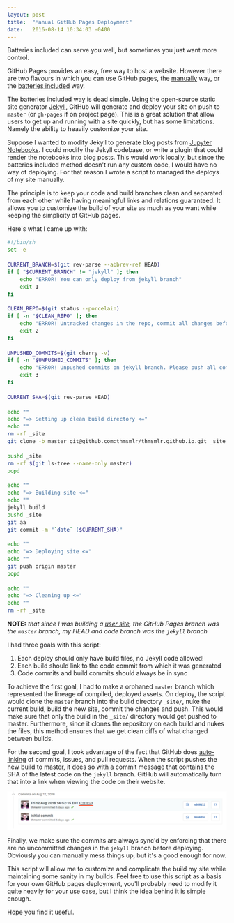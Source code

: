 ```yaml
---
layout: post
title:  "Manual GitHub Pages Deployment"
date:   2016-08-14 10:34:03 -0400
---
```


<p class="lead">Batteries included can serve you well, but sometimes you just want more control.</p>

GitHub Pages provides an easy, free way to host a website.
However there are two flavours in which you can use GitHub pages, the [manually](https://help.github.com/articles/using-a-static-site-generator-other-than-jekyll/) way, or the [batteries included](https://help.github.com/articles/about-github-pages-and-jekyll/) way.

The batteries included way is dead simple.
Using the open-source static site generator [Jekyll](https://jekyllrb.com/), GitHub will generate and deploy your site on push to `master` (or `gh-pages` if on project page).
This is a great solution that allow users to get up and running with a site quickly, but has some limitations.
Namely the ability to heavily customize your site.

Suppose I wanted to modify Jekyll to generate blog posts from [Jupyter Notebooks](http://jupyter.org/).
I could modify the Jekyll codebase, or write a plugin that could render the notebooks into blog posts.
This would work locally, but since the batteries included method doesn't run any custom code, I would have no way of deploying.
For that reason I wrote a script to managed the deploys of my site manually.

The principle is to keep your code and build branches clean and separated from each other while having meaningful links and relations guaranteed.
It allows you to customize the build of your site as much as you want while keeping the simplicity of GitHub pages.

Here's what I came up with:

```sh
#!/bin/sh
set -e

CURRENT_BRANCH=$(git rev-parse --abbrev-ref HEAD)
if [ "$CURRENT_BRANCH" != "jekyll" ]; then
    echo "ERROR! You can only deploy from jekyll branch"
    exit 1
fi

CLEAN_REPO=$(git status --porcelain)
if [ -n "$CLEAN_REPO" ]; then
    echo "ERROR! Untracked changes in the repo, commit all changes before deploying"
    exit 2
fi

UNPUSHED_COMMITS=$(git cherry -v)
if [ -n "$UNPUSHED_COMMITS" ]; then
    echo "ERROR! Unpushed commits on jekyll branch. Please push all commits before deploying"
    exit 3
fi

CURRENT_SHA=$(git rev-parse HEAD)

echo ""
echo "=> Setting up clean build directory <="
echo ""
rm -rf _site
git clone -b master git@github.com:thmsmlr/thmsmlr.github.io.git _site

pushd _site
rm -rf $(git ls-tree --name-only master)
popd

echo ""
echo "=> Building site <="
echo ""
jekyll build
pushd _site
git aa
git commit -m "`date` ($CURRENT_SHA)"

echo ""
echo "=> Deploying site <="
echo ""
git push origin master
popd

echo ""
echo "=> Cleaning up <="
echo ""
rm -rf _site
```

**NOTE:** *that since I was building a [user site](https://help.github.com/articles/user-organization-and-project-pages/), the GitHub Pages branch was the `master` branch, my HEAD and code branch was the `jekyll` branch*

I had three goals with this script:

1. Each deploy should only have build files, no Jekyll code allowed!
2. Each build should link to the code commit from which it was generated
3. Code commits and build commits should always be in sync

To achieve the first goal, I had to make a orphaned `master` branch which represented the lineage of compiled, deployed assets.
On deploy, the script would clone the `master` branch into the build directory `_site/`, nuke the current build, build the new site, commit the changes and push.
This would make sure that only the build in the `_site/` directory would get pushed to master.
Furthermore, since it clones the repository on each build and nukes the files, this method ensures that we get clean diffs of what changed between builds.

For the second goal, I took advantage of the fact that GitHub does [auto-linking](https://help.github.com/articles/autolinked-references-and-urls/#commit-shas) of commits, issues, and pull requests.
When the script pushes the new build to master, it does so with a commit message that contains the SHA of the latest code on the `jekyll` branch.
GitHub will automatically turn that into a link when viewing the code on their website.

![GitHub Deploy Commit Message](/assets/github-deploy-commit-message.png)

Finally, we make sure the commits are always sync'd by enforcing that there are no uncommitted changes in the `jekyll` branch before deploying.
Obviously you can manually mess things up, but it's a good enough for now.

This script will allow me to customize and complicate the build my site while maintaining some sanity in my builds.
Feel free to use this script as a basis for your own GitHub pages deployment, you'll probably need to modify it quite heavily for your use case, but I think the idea behind it is simple enough.

Hope you find it useful.

